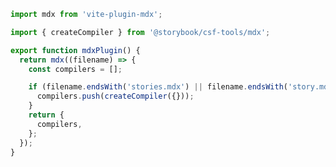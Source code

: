 ```ts filename="mdx-plugin.ts" renderer="common" language="ts"
import mdx from 'vite-plugin-mdx';

import { createCompiler } from '@storybook/csf-tools/mdx';

export function mdxPlugin() {
  return mdx((filename) => {
    const compilers = [];

    if (filename.endsWith('stories.mdx') || filename.endsWith('story.mdx')) {
      compilers.push(createCompiler({}));
    }
    return {
      compilers,
    };
  });
}
```
